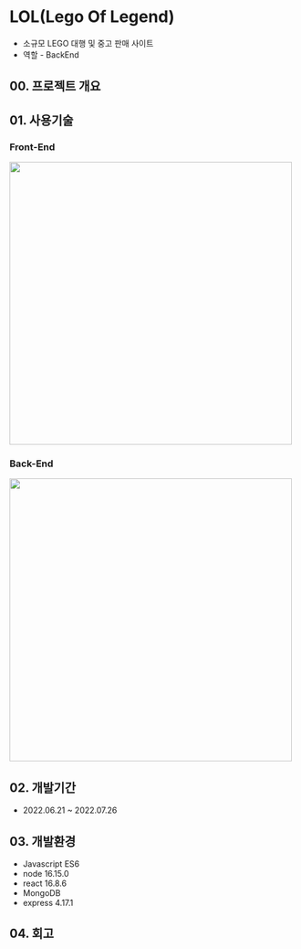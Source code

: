 # LOL(Lego Of Legend)
- 소규모 LEGO 대행 및 중고 판매 사이트
- 역할 - BackEnd

## 00. 프로젝트 개요

## 01. 사용기술
### Front-End

<img width="495" src="https://user-images.githubusercontent.com/82345970/181676463-73a3ce66-f1d4-4664-b3ef-79d4f4ac6d3c.png">


### Back-End

<img width="495" src="https://user-images.githubusercontent.com/82345970/181676175-2c696020-c998-4b78-a79d-1f75f5526cb0.png">


## 02. 개발기간
- 2022.06.21 ~ 2022.07.26
## 03. 개발환경
- Javascript ES6
- node 16.15.0
- react 16.8.6
- MongoDB
- express 4.17.1

## 04. 회고

